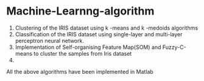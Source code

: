 # Machine-Learnng-algorithm

1. Clustering of the IRIS dataset using k -means and k -medoids algorithms 
2. Classification of the IRIS dataset using single-layer and multi-layer perceptron neural network.
3. Implementation of Self-organising Feature Map(SOM) and Fuzzy-C-means to cluster the samples from
   Iris dataset
4.

All the above algorithms have been implemented in Matlab 
